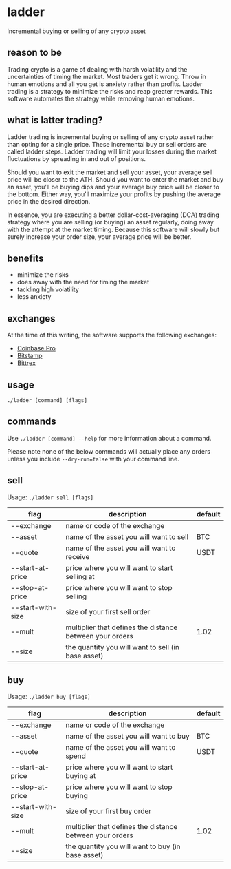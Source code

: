 # ladder

Incremental buying or selling of any crypto asset

## reason to be

Trading crypto is a game of dealing with harsh volatility and the uncertainties of timing the market. Most traders get it wrong. Throw in human emotions and all you get is anxiety rather than profits. Ladder trading is a strategy to minimize the risks and reap greater rewards. This software automates the strategy while removing human emotions.

## what is latter trading?

Ladder trading is incremental buying or selling of any crypto asset rather than opting for a single price. These incremental buy or sell orders are called ladder steps. Ladder trading will limit your losses during the market fluctuations by spreading in and out of positions. 

Should you want to exit the market and sell your asset, your average sell price will be closer to the ATH. Should you want to enter the market and buy an asset, you'll be buying dips and your average buy price will be closer to the bottom. Either way, you'll maximize your profits by pushing the average price in the desired direction.

In essence, you are executing a better dollar-cost-averaging (DCA) trading strategy where you are selling (or buying) an asset regularly, doing away with the attempt at the market timing. Because this software will slowly but surely increase your order size, your average price will be better.

## benefits

* minimize the risks
* does away with the need for timing the market
* tackling high volatility
* less anxiety

## exchanges

At the time of this writing, the software supports the following exchanges:
* [Coinbase Pro](https://pro.coinbase.com)
* [Bitstamp](https://www.bitstamp.net/ref/QWE1MDzZoyPWZNyU)
* [Bittrex](https://bittrex.com/Account/Register?referralCode=CIC-YDN-5DX)

## usage

`./ladder [command] [flags]`

## commands

Use `./ladder [command] --help` for more information about a command.

Please note none of the below commands will actually place any orders unless you include `--dry-run=false` with your command line.

## sell

Usage: `./ladder sell [flags]`

| flag              | description                                                            | default |
|-------------------|------------------------------------------------------------------------|---------|
| --exchange        | name or code of the exchange                                           |         |
| --asset           | name of the asset you will want to sell                                | BTC     |
| --quote           | name of the asset you will want to receive                             | USDT    |
| --start-at-price  | price where you will want to start selling at                          |         |
| --stop-at-price   | price where you will want to stop selling                              |         |
| --start-with-size | size of your first sell order                                          |         |
| --mult            | multiplier that defines the distance between your orders               | 1.02    |
| --size            | the quantity you will want to sell (in base asset)                     |         |

## buy

Usage: `./ladder buy [flags]`

| flag              | description                                                            | default |
|-------------------|------------------------------------------------------------------------|---------|
| --exchange        | name or code of the exchange                                           |         |
| --asset           | name of the asset you will want to buy                                 | BTC     |
| --quote           | name of the asset you will want to spend                               | USDT    |
| --start-at-price  | price where you will want to start buying at                           |         |
| --stop-at-price   | price where you will want to stop buying                               |         |
| --start-with-size | size of your first buy order                                           |         |
| --mult            | multiplier that defines the distance between your orders               | 1.02    |
| --size            | the quantity you will want to buy (in base asset)                      |         |
